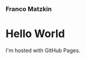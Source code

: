 ### Franco Matzkin 
  <html>
    <body>
      <h1>Hello World</h1>
      <p>I'm hosted with GitHub Pages.</p>
    </body>
  </html>
